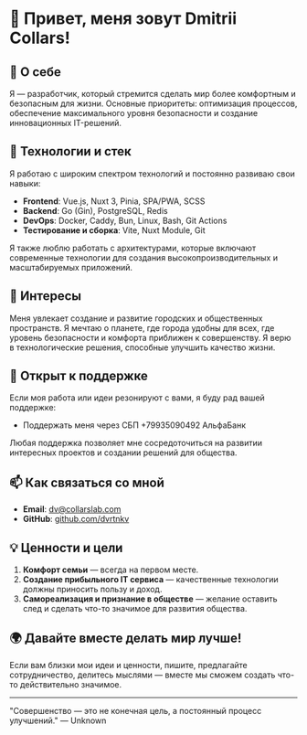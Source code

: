 # 👋 Привет, меня зовут Dmitrii Collars!

## 🚀 О себе
Я — разработчик, который стремится сделать мир более комфортным и безопасным для жизни. Основные приоритеты: оптимизация процессов, обеспечение максимального уровня безопасности и создание инновационных IT-решений.

## 🔧 Технологии и стек
Я работаю с широким спектром технологий и постоянно развиваю свои навыки:

- **Frontend**: Vue.js, Nuxt 3, Pinia, SPA/PWA, SCSS
- **Backend**: Go (Gin), PostgreSQL, Redis
- **DevOps**: Docker, Caddy, Bun, Linux, Bash, Git Actions
- **Тестирование и сборка**: Vite, Nuxt Module, Git

Я также люблю работать с архитектурами, которые включают современные технологии для создания высокопроизводительных и масштабируемых приложений.

## 🌱 Интересы
Меня увлекает создание и развитие городских и общественных пространств. Я мечтаю о планете, где города удобны для всех, где уровень безопасности и комфорта приближен к совершенству. Я верю в технологические решения, способные улучшить качество жизни.

## 📢 Открыт к поддержке
Если моя работа или идеи резонируют с вами, я буду рад вашей поддержке:
- Поддержать меня через СБП +79935090492 АльфаБанк 

Любая поддержка позволяет мне сосредоточиться на развитии интересных проектов и создании решений для общества.

## 📫 Как связаться со мной
- **Email**: [dv@collarslab.com](mailto:dv@collarslab.com)
- **GitHub**: [github.com/dvrtnkv](https://github.com/dvrtnkv)

## 💡 Ценности и цели
1. **Комфорт семьи** — всегда на первом месте.
2. **Создание прибыльного IT сервиса** — качественные технологии должны приносить пользу и доход.
3. **Самореализация и признание в обществе** — желание оставить след и сделать что-то значимое для развития общества.

## 🌍 Давайте вместе делать мир лучше!
Если вам близки мои идеи и ценности, пишите, предлагайте сотрудничество, делитесь мыслями — вместе мы сможем создать что-то действительно значимое.

---

"Совершенство — это не конечная цель, а постоянный процесс улучшений." — Unknown

